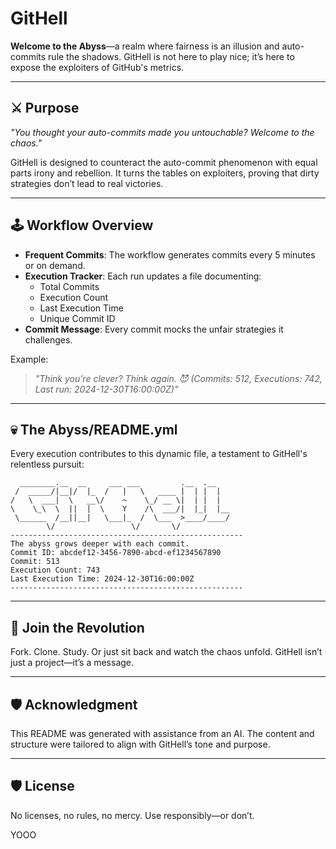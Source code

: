 
# GitHell  

**Welcome to the Abyss**—a realm where fairness is an illusion and auto-commits rule the shadows. GitHell is not here to play nice; it’s here to expose the exploiters of GitHub's metrics.  

---

## ⚔️ **Purpose**  

*"You thought your auto-commits made you untouchable? Welcome to the chaos."*  

GitHell is designed to counteract the auto-commit phenomenon with equal parts irony and rebellion. It turns the tables on exploiters, proving that dirty strategies don’t lead to real victories.  

---

## 🕹️ **Workflow Overview**  

- **Frequent Commits**: The workflow generates commits every 5 minutes or on demand.  
- **Execution Tracker**: Each run updates a file documenting:
  - Total Commits  
  - Execution Count  
  - Last Execution Time  
  - Unique Commit ID  
- **Commit Message**: Every commit mocks the unfair strategies it challenges.  

Example:  
> _"Think you’re clever? Think again. 😈 (Commits: 512, Executions: 742, Last run: 2024-12-30T16:00:00Z)"_  

---

## 💀 **The Abyss/README.yml**  

Every execution contributes to this dynamic file, a testament to GitHell's relentless pursuit:  

```
  ________.__  __     ___ ___         .__  .__   
 /  _____/|__|/  |_  /   |   \   ____ |  | |  |  
/   \  ___|  \   __\/    ~    \_/ __ \|  | |  |  
\    \_\  \  ||  |  \    Y    /\  ___/|  |_|  |__
 \______  /__||__|   \___|_  /  \___  >____/____/ 
        \/                 \/       \/            
----------------------------------------------------
The abyss grows deeper with each commit.  
Commit ID: abcdef12-3456-7890-abcd-ef1234567890  
Commit: 513  
Execution Count: 743  
Last Execution Time: 2024-12-30T16:00:00Z  
----------------------------------------------------
```

---

## 🌌 **Join the Revolution**  

Fork. Clone. Study. Or just sit back and watch the chaos unfold. GitHell isn’t just a project—it’s a message.  

---

## 🛡️ **Acknowledgment**  

This README was generated with assistance from an AI. The content and structure were tailored to align with GitHell’s tone and purpose.  

---  

## 🛡️ **License**  

No licenses, no rules, no mercy. Use responsibly—or don’t.  

YOOO
